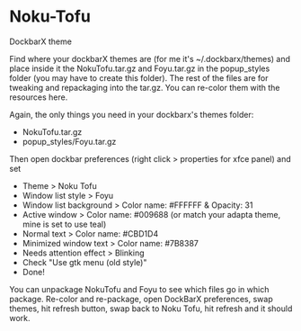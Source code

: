 # Noku-Tofu
DockbarX theme

Find where your dockbarX themes are (for me it's ~/.dockbarx/themes) and place inside it the NokuTofu.tar.gz and Foyu.tar.gz in the popup_styles folder (you may have to create this folder). The rest of the files are for tweaking and repackaging into the tar.gz. You can re-color them with the resources here.

Again, the only things you need in your dockbarx's themes folder:

* NokuTofu.tar.gz
* popup_styles/Foyu.tar.gz

Then open dockbar preferences (right click > properties for xfce panel) and set

* Theme > Noku Tofu
* Window list style > Foyu
* Window list background > Color name: #FFFFFF & Opacity: 31
* Active window > Color name: #009688 (or match your adapta theme, mine is set to use teal)
* Normal text > Color name: #CBD1D4
* Minimized window text > Color name: #7B8387
* Needs attention effect > Blinking
* Check "Use gtk menu (old style)"
* Done!

You can unpackage NokuTofu and Foyu to see which files go in which package. Re-color and re-package, open DockBarX preferences, swap themes, hit refresh button, swap back to Noku Tofu, hit refresh and it should work.
